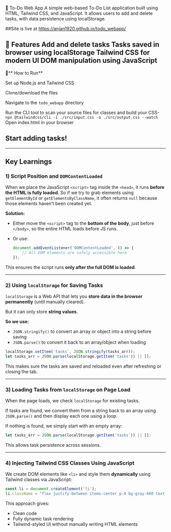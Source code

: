 📝 To-Do Web App
A simple web-based To-Do List application built using HTML, Tailwind CSS, and JavaScript. It allows users to add and delete tasks, with data persistence using localStorage.

##Site is live at https://anjan1920.github.io/todo_webapp/

🔧 Features
Add and delete tasks
Tasks saved in browser using localStorage
Tailwind CSS for modern UI
DOM manipulation using  JavaScript
----------------------------------------------------------------

🚀** How to Run**

Set up Node.js and Tailwind CSS

Clone/download the files

Navigate to the   `todo_webapp` directory

Run the CLI tool to scan your source files for classes and build your CSS-`npx @tailwindcss/cli -i ./src/input.css -o ./src/output.css --watch
`
Open index.html in your browser

Start adding tasks!
-------------------------------------------------------------------


---

##  Key Learnings

### 1) **Script Position and `DOMContentLoaded`**

When we place the JavaScript `<script>` tag inside the `<head>`, it runs **before the HTML is fully loaded**.
So if we try to grab elements using `getElementById` or `getElementsByClassName`, it often returns `null` because those elements haven’t been created yet.

**Solution:**

* Either move the `<script>` tag to the **bottom of the body**, just before `</body>`, so the entire HTML loads before JS runs.
* Or use:

  ```js
  document.addEventListener('DOMContentLoaded', () => {
      // All DOM elements are safely accessible here
  });
  ```

This ensures the script runs **only after the full DOM is loaded**.

---

### 2) **Using `localStorage` for Saving Tasks**

`localStorage` is a Web API that lets you **store data in the browser permanently** (until manually cleared).

But it can only store **string values**.

**So we use:**

* `JSON.stringify()` to convert an array or object into a string before saving
* `JSON.parse()` to convert it back to an array/object when loading

```js
localStorage.setItem('tasks', JSON.stringify(tasks_arr));
let tasks_arr = JSON.parse(localStorage.getItem('tasks')) || [];
```

This makes sure the tasks are saved and reloaded even after refreshing or closing the tab.

---

### 3) **Loading Tasks from `localStorage` on Page Load**

When the page loads, we check `localStorage` for existing tasks.

If tasks are found, we convert them from a string back to an array using `JSON.parse()` and then display each one using a loop.

If nothing is found, we simply start with an empty array:

```js
let tasks_arr = JSON.parse(localStorage.getItem('tasks')) || [];
```

This allows task persistence across sessions.

---

### 4) **Injecting Tailwind CSS Classes Using JavaScript**

We create DOM elements like `<li>` and style them **dynamically** using Tailwind classes via JavaScript:

```js
const li = document.createElement('li');
li.className = "flex justify-between items-center p-4 bg-gray-600 text-white m-2 rounded";
```

This approach gives:

* Clean code
* Fully dynamic task rendering
* Tailwind-styled UI without manually writing HTML elements

